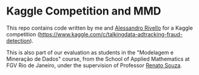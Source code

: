 # Kaggle Competition and MMD

This repo contains code written by me and [Alessandro Rivello](https://github.com/AlessandroRiv) for a Kaggle competition (https://www.kaggle.com/c/talkingdata-adtracking-fraud-detection).

This is also part of our evaluation as students in the "Modelagem e Mineração de Dados" course, from the School of Applied Mathematics at FGV Rio de Janeiro, under the supervision of Professor [Renato Souza](https://github.com/rsouza).
